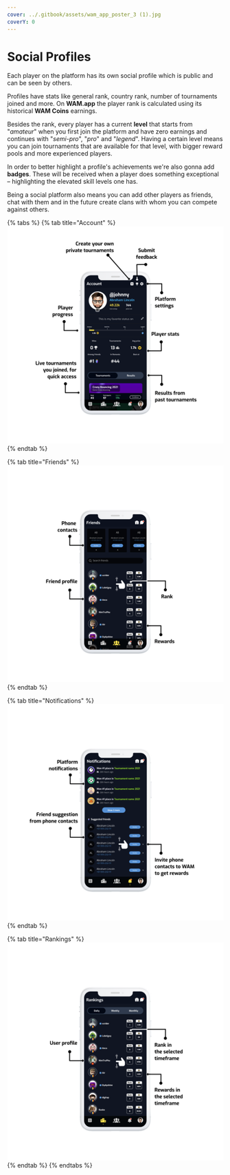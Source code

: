 ```yaml
---
cover: ../.gitbook/assets/wam_app_poster_3 (1).jpg
coverY: 0
---
```


# Social Profiles

Each player on the platform has its own social profile which is public and can be seen by others.

Profiles have stats like general rank, country rank, number of tournaments joined and more. On **WAM.app** the player rank is calculated using its historical **WAM Coins** earnings.

Besides the rank, every player has a current **level** that starts from "_amateur_" when you first join the platform and have zero earnings and continues with "_semi-pro_", "_pro_" and "_legend_". Having a certain level means you can join tournaments that are available for that level, with bigger reward pools and more experienced players.

In order to better highlight a profile's achievements we're also gonna add **badges**. These will be received when a player does something exceptional – highlighting the elevated skill levels one has.

Being a social platform also means you can add other players as friends, chat with them and in the future create clans with whom you can compete against others.

{% tabs %}
{% tab title="Account" %}
![](<../.gitbook/assets/image (10).png>)
{% endtab %}

{% tab title="Friends" %}
![](<../.gitbook/assets/image (15).png>)
{% endtab %}

{% tab title="Notifications" %}
![](<../.gitbook/assets/image (9).png>)
{% endtab %}

{% tab title="Rankings" %}
![](<../.gitbook/assets/image (13).png>)
{% endtab %}
{% endtabs %}
